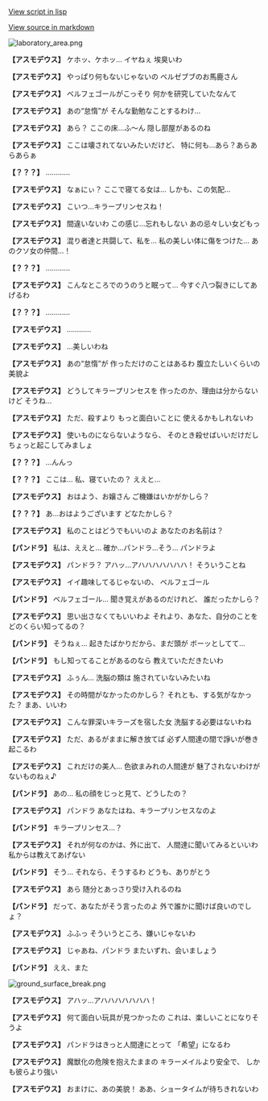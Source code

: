 [View script in lisp](../scripts/202269020.txt)

[View source in markdown](202269020.md)

![laboratory_area.png](../images/backgrounds/laboratory_area.png)

**【アスモデウス】**
ケホッ、ケホッ…
イヤねぇ
埃臭いわ

**【アスモデウス】**
やっぱり何もないじゃないの
ベルゼブブのお馬鹿さん

**【アスモデウス】**
ベルフェゴールがこっそり
何かを研究していたなんて

**【アスモデウス】**
あの“怠惰”が
そんな勤勉なことするわけ…

**【アスモデウス】**
あら？
ここの床…ふ～ん
隠し部屋があるのね

**【アスモデウス】**
ここは壊されてないみたいだけど、
特に何も…あら？あらあらあらぁ

**【？？？】**
…………

**【アスモデウス】**
なぁにぃ？
ここで寝てる女は…
しかも、この気配…

**【アスモデウス】**
こいつ…キラープリンセスね！

**【アスモデウス】**
間違いないわ
この感じ…忘れもしない
あの忌々しい女どもっ

**【アスモデウス】**
混り者達と共闘して、私を…
私の美しい体に傷をつけた…
あのクソ女の仲間…！

**【？？？】**
…………

**【アスモデウス】**
こんなところでのうのうと眠って…
今すぐ八つ裂きにしてあげるわ

**【？？？】**
…………

**【アスモデウス】**
…………

**【アスモデウス】**
…美しいわね

**【アスモデウス】**
あの“怠惰”が
作っただけのことはあるわ
腹立たしいくらいの美貌よ

**【アスモデウス】**
どうしてキラープリンセスを
作ったのか、理由は分からないけど
そうね…

**【アスモデウス】**
ただ、殺すより
もっと面白いことに
使えるかもしれないわ

**【アスモデウス】**
使いものにならないようなら、
そのとき殺せばいいだけだし
ちょっと起こしてみましょ

**【？？？】**
…んんっ

**【？？？】**
ここは…
私、寝ていたの？
ええと…

**【アスモデウス】**
おはよう、お嬢さん
ご機嫌はいかがかしら？

**【？？？】**
あ…おはようございます
どなたかしら？

**【アスモデウス】**
私のことはどうでもいいのよ
あなたのお名前は？

**【パンドラ】**
私は、ええと…
確か…パンドラ…そう…
パンドラよ

**【アスモデウス】**
パンドラ？
アハッ…アハハハハハハハ！
そういうことね

**【アスモデウス】**
イイ趣味してるじゃないの、
ベルフェゴール

**【パンドラ】**
ベルフェゴール…
聞き覚えがあるのだけれど、
誰だったかしら？

**【アスモデウス】**
思い出さなくてもいいわよ
それより、あなた、自分のことを
どのくらい知ってるの？

**【パンドラ】**
そうねぇ…
起きたばかりだから、まだ頭が
ボーッとしてて…

**【パンドラ】**
もし知ってることがあるのなら
教えていただきたいわ

**【アスモデウス】**
ふぅん…
洗脳の類は
施されていないみたいね

**【アスモデウス】**
その時間がなかったのかしら？
それとも、する気がなかった？
まあ、いいわ

**【アスモデウス】**
こんな罪深いキラーズを宿した女
洗脳する必要はないわね

**【アスモデウス】**
ただ、あるがままに解き放てば
必ず人間達の間で諍いが巻き起こるわ

**【アスモデウス】**
これだけの美人…
色欲まみれの人間達が
魅了されないわけがないものねぇ♪

**【パンドラ】**
あの…
私の顔をじっと見て、どうしたの？

**【アスモデウス】**
パンドラ
あなたはね、キラープリンセスなのよ

**【パンドラ】**
キラープリンセス…？

**【アスモデウス】**
それが何なのかは、外に出て、
人間達に聞いてみるといいわ
私からは教えてあげない

**【パンドラ】**
そう…
それなら、そうするわ
どうも、ありがとう

**【アスモデウス】**
あら
随分とあっさり受け入れるのね

**【パンドラ】**
だって、あなたがそう言ったのよ
外で誰かに聞けば良いのでしょ？

**【アスモデウス】**
ふふっ
そういうところ、嫌いじゃないわ

**【アスモデウス】**
じゃあね、パンドラ
またいずれ、会いましょう

**【パンドラ】**
ええ、また

![ground_surface_break.png](../images/backgrounds/ground_surface_break.png)

**【アスモデウス】**
アハッ…アハハハハハハハ！

**【アスモデウス】**
何て面白い玩具が見つかったの
これは、楽しいことになりそうよ

**【アスモデウス】**
パンドラはきっと人間達にとって
「希望」になるわ

**【アスモデウス】**
魔獣化の危険を抱えたままの
キラーメイルより安全で、
しかも彼らより強い

**【アスモデウス】**
おまけに、あの美貌！
ああ、ショータイムが待ちきれないわ
